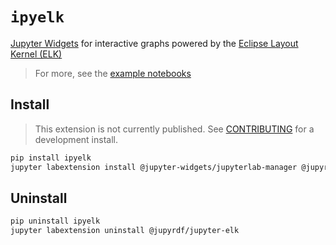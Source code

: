 # `ipyelk`

[Jupyter Widgets][widgets] for interactive graphs powered by the [Eclipse Layout Kernel
(ELK)][elk]

> For more, see the [example notebooks](./examples/00_Introduction.ipynb)

## Install

> This extension is not currently published. See [CONTRIBUTING](./CONTRIBUTING.md) for a
> development install.

```bash
pip install ipyelk
jupyter labextension install @jupyter-widgets/jupyterlab-manager @jupyrdf/jupyter-elk
```

## Uninstall

```bash
pip uninstall ipyelk
jupyter labextension uninstall @jupyrdf/jupyter-elk
```

[widgets]: https://jupyter.org/widgets
[elk]: https://github.com/kieler/elkjs
[jupyterlab]: https://github.com/jupyterlab/jupyterlab
